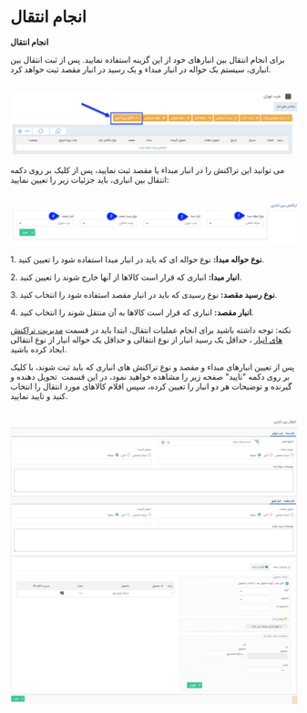 # انجام انتقال    

**انجام انتقال**

برای انجام انتقال بین انبارهای خود از این گزینه استفاده نمایید. پس از ثبت انتقال بین انباری، سیستم یک حواله در انبار مبداء و یک رسید در انبار مقصد ثبت خواهد کرد.

 ![](Transfer.jpg)

می توانید این تراکنش را در انبار مبداء یا مقصد ثبت نمایید، پس از کلیک بر روی دکمه انتقال بین انباری، باید جزئیات زیر را تعیین نمایید:

 ![](Transfer2.jpg)

1\. **نوع حواله مبدا:** نوع حواله ای که باید در انبار مبدا استفاده شود را تعیین کنید.

2\. **انبار مبدا:** انباری که قرار است کالاها از آنها خارج شوند را تعیین کنید.

3\. **نوع رسید مقصد:** نوع رسیدی که باید در انبار مقصد استفاده شود را انتخاب کنید.

4\. **انبار مقصد:** انباری که قرار است کالاها به آن منتقل شوند را انتخاب کنید.

نکته: توجه داشته باشید برای انجام عملیات انتقال، ابتدا باید در قسمت [مدیریت تراکنش های انبار](Setting\Personalizing\Warehousedraftmanagement.md) ، حداقل یک رسید انبار از نوع انتقالی و حداقل یک حواله انبار از نوع انتقالی ایجاد کرده باشید.

پس از تعیین انبارهای مبداء و مقصد و نوع تراکنش های انباری که باید ثبت شوند، با کلیک بر روی دکمه "تایید" صفحه زیر را مشاهده خواهید نمود، در این قسمت  تحویل دهنده و گیرنده و توضیحات هر دو انبار را تعیین کرده، سپس اقلام کالاهای مورد انتقال را انتخاب کنید و تایید نمایید.

 ![](Transfer3.jpg)